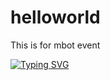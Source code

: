 # helloworld
This is for mbot event


<a href="https://git.io/typing-svg"><img src="https://readme-typing-svg.demolab.com?font=Fira+Code&pause=1000&random=false&width=435&lines=hewiuhfuew++dddd" alt="Typing SVG" /></a>
